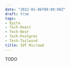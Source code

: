```yaml
---
date: "2022-01-06T00:00:00Z"
draft: true
tags:
- Epita
- Tech-React
- Tech-Nest
- Tech-Postgres
- Tech-Tailwind
title: IOT Microwd
---
```


TODO
